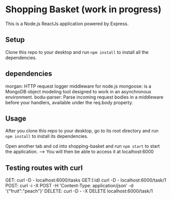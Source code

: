 # Shopping Basket (work in progress)

This is a Node.js ReactJs application powered by Express.

## Setup
Clone this repo to your desktop and run `npm install` to install all the dependencies.

<!-- You might want to look into config.json to make changes to the port you want to use. -->

## dependencies

morgan: HTTP request logger middleware for node.js
mongoose: is a MongoDB object modeling tool designed to work in an asynchronous environment.
bodu-parser: Parse incoming request bodies in a middleware before your handlers, available under the req.body property.

## Usage
After you clone this repo to your desktop, go to its root directory and run `npm install` to install its dependencies.

<!-- Once the dependencies are installed, in the terminal cd into NodeReactApp and run `npm run dev`. -->

Open another tab and cd into shopping-basket and run `npm start` to start the application. -->
You will then be able to access it at localhost:6000

## Testing routes with  curl

GET:      curl -D - localhost:6000/tasks
GET:(:id)  curl -D - localhost:6000/task/1
POST:   curl -i -X POST -H 'Content-Type: application/json' -d '{"fruit":"peach"}'
DELETE: curl -D - -X DELETE localhost:6000/task/1
